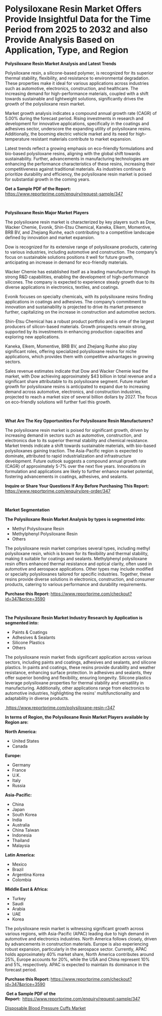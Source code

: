 <p><h1>Polysiloxane Resin Market Offers Provide Insightful Data for the Time Period from 2025 to 2032 and also Provide Analysis Based on Application, Type, and Region</h1></p><p><strong>Polysiloxane Resin Market Analysis and Latest Trends</strong></p>
<p><p>Polysiloxane resin, a silicone-based polymer, is recognized for its superior thermal stability, flexibility, and resistance to environmental degradation. These properties make it ideal for various applications across industries such as automotive, electronics, construction, and healthcare. The increasing demand for high-performance materials, coupled with a shift towards sustainable and lightweight solutions, significantly drives the growth of the polysiloxane resin market.</p><p>Market growth analysis indicates a compound annual growth rate (CAGR) of 5.00% during the forecast period. Rising investments in research and development for innovative applications, specifically in the coatings and adhesives sector, underscore the expanding utility of polysiloxane resins. Additionally, the booming electric vehicle market and its need for high-temperature resistant materials contribute to market expansion.</p><p>Latest trends reflect a growing emphasis on eco-friendly formulations and bio-based polysiloxane resins, aligning with the global shift towards sustainability. Further, advancements in manufacturing technologies are enhancing the performance characteristics of these resins, increasing their competitiveness against traditional materials. As industries continue to prioritize durability and efficiency, the polysiloxane resin market is poised for substantial growth in the coming years.</p></p>
<p><strong>Get a Sample PDF of the Report:&nbsp;</strong> <a href="https://www.reportprime.com/enquiry/request-sample/347?utm_campaign=3110&utm_medium=2&utm_source=Github&utm_content=ia&utm_term=18032025&utm_id=polysiloxane-resin">https://www.reportprime.com/enquiry/request-sample/347</a></p>
<p>&nbsp;</p>
<p><strong>Polysiloxane Resin Major Market Players</strong></p>
<p><p>The polysiloxane resin market is characterized by key players such as Dow, Wacker Chemie, Evonik, Shin-Etsu Chemical, Kaneka, Elkem, Momentive, BRB BV, and Zhejiang Runhe, each contributing to a competitive landscape defined by innovation and market expansion. </p><p>Dow is recognized for its extensive range of polysiloxane products, catering to various industries, including automotive and construction. The company’s focus on sustainable solutions positions it well for future growth, anticipating an increase in demand for eco-friendly materials.</p><p>Wacker Chemie has established itself as a leading manufacturer through its strong R&D capabilities, enabling the development of high-performance silicones. The company is expected to experience steady growth due to its diverse applications in electronics, textiles, and coatings.</p><p>Evonik focuses on specialty chemicals, with its polysiloxane resins finding applications in coatings and adhesives. The company’s commitment to innovation and sustainability is projected to drive its market presence further, capitalizing on the increase in construction and automotive sectors.</p><p>Shin-Etsu Chemical has a robust product portfolio and is one of the largest producers of silicon-based materials. Growth prospects remain strong, supported by its investments in enhancing production capacities and exploring new applications.</p><p>Kaneka, Elkem, Momentive, BRB BV, and Zhejiang Runhe also play significant roles, offering specialized polysiloxane resins for niche applications, which provides them with competitive advantages in growing sectors.</p><p>Sales revenue estimates indicate that Dow and Wacker Chemie lead the market, with Dow achieving approximately $43 billion in total revenue and a significant share attributable to its polysiloxane segment. Future market growth for polysiloxane resins is anticipated to expand due to increasing demand across automotive, electronics, and construction industries, projected to reach a market size of several billion dollars by 2027. The focus on eco-friendly solutions will further fuel this growth.</p></p>
<p>&nbsp;</p>
<p><strong>What Are The Key Opportunities For Polysiloxane Resin Manufacturers?</strong></p>
<p><p>The polysiloxane resin market is poised for significant growth, driven by increasing demand in sectors such as automotive, construction, and electronics due to its superior thermal stability and chemical resistance. Market trends indicate a shift towards sustainable materials, with bio-based polysiloxanes gaining traction. The Asia-Pacific region is expected to dominate, attributed to rapid industrialization and infrastructure development. Future outlook suggests a compound annual growth rate (CAGR) of approximately 5-7% over the next five years. Innovations in formulation and applications are likely to further enhance market potential, fostering advancements in coatings, adhesives, and sealants.</p></p>
<p><strong>Inquire or Share Your Questions If Any Before Purchasing This Report:</strong> <a href="https://www.reportprime.com/enquiry/pre-order/347?utm_campaign=3110&utm_medium=2&utm_source=Github&utm_content=ia&utm_term=18032025&utm_id=polysiloxane-resin">https://www.reportprime.com/enquiry/pre-order/347</a></p>
<p>&nbsp;</p>
<p><strong>Market Segmentation</strong></p>
<p><strong>The Polysiloxane Resin Market Analysis by types is segmented into:</strong></p>
<p><ul><li>Methyl Polysiloxane Resin</li><li>Methylphenyl Polysiloxane Resin</li><li>Others</li></ul></p>
<p><p>The polysiloxane resin market comprises several types, including methyl polysiloxane resin, which is known for its flexibility and thermal stability, making it suitable for coatings and sealants. Methylphenyl polysiloxane resin offers enhanced thermal resistance and optical clarity, often used in automotive and aerospace applications. Other types may include modified or specialty polysiloxanes tailored for specific industries. Together, these resins provide diverse solutions in electronics, construction, and consumer products, catering to various performance and durability requirements.</p></p>
<p><strong>Purchase this Report:&nbsp;</strong><a href="https://www.reportprime.com/checkout?id=347&price=3590&utm_campaign=3110&utm_medium=2&utm_source=Github&utm_content=ia&utm_term=18032025&utm_id=polysiloxane-resin">https://www.reportprime.com/checkout?id=347&price=3590</a></p>
<p>&nbsp;</p>
<p><strong>The Polysiloxane Resin Market Industry Research by Application is segmented into:</strong></p>
<p><ul><li>Paints & Coatings</li><li>Adhesives & Sealants</li><li>Silicone Plastics</li><li>Others</li></ul></p>
<p><p>The polysiloxane resin market finds significant application across various sectors, including paints and coatings, adhesives and sealants, and silicone plastics. In paints and coatings, these resins provide durability and weather resistance, enhancing surface protection. In adhesives and sealants, they offer superior bonding and flexibility, ensuring longevity. Silicone plastics leverage polysiloxane properties for thermal stability and versatility in manufacturing. Additionally, other applications range from electronics to automotive industries, highlighting the resins' multifunctionality and adaptability in diverse products.</p></p>
<p><a href="https://www.reportprime.com/polysiloxane-resin-r347?utm_campaign=3110&utm_medium=2&utm_source=Github&utm_content=ia&utm_term=18032025&utm_id=polysiloxane-resin">&nbsp;https://www.reportprime.com/polysiloxane-resin-r347</a></p>
<p><strong>In terms of Region, the Polysiloxane Resin Market Players available by Region are:</strong></p>
<p>
    <p> <strong> North America: </strong>
        <ul>
            <li>United States</li>
            <li>Canada</li>
        </ul>
        </p> 
    <p> <strong> Europe: </strong>
        <ul>
            <li>Germany</li>
            <li>France</li>
            <li>U.K.</li>
            <li>Italy</li>
            <li>Russia</li>
        </ul>
        </p> 
    <p> <strong> Asia-Pacific: </strong>
        <ul>
            <li>China</li>
            <li>Japan</li>
            <li>South Korea</li>
            <li>India</li>
            <li>Australia</li>
            <li>China Taiwan</li>
            <li>Indonesia</li>
            <li>Thailand</li>
            <li>Malaysia</li>
        </ul>
        </p> 
    <p> <strong> Latin America: </strong>
        <ul>
            <li>Mexico</li>
            <li>Brazil</li>
            <li>Argentina Korea</li>
            <li>Colombia</li>
        </ul>
        </p> 
    <p> <strong> Middle East & Africa: </strong>
        <ul>
            <li>Turkey</li>
            <li>Saudi</li>
            <li>Arabia</li>
            <li>UAE</li>
            <li>Korea</li>
        </ul>
    </p>
    </p>
<p><p>The polysiloxane resin market is witnessing significant growth across various regions, with Asia-Pacific (APAC) leading due to high demand in automotive and electronics industries. North America follows closely, driven by advancements in construction materials. Europe is also experiencing robust expansion, particularly in the aerospace sector. Currently, APAC holds approximately 40% market share, North America contributes around 25%, Europe accounts for 20%, while the USA and China represent 10% and 5%, respectively. APAC is expected to maintain its dominance in the forecast period.</p></p>
<p><strong>Purchase this Report: </strong><a href="https://www.reportprime.com/checkout?id=347&price=3590&utm_campaign=3110&utm_medium=2&utm_source=Github&utm_content=ia&utm_term=18032025&utm_id=polysiloxane-resin">https://www.reportprime.com/checkout?id=347&price=3590</a></p>
<p>&nbsp;<strong>Get a Sample PDF of the Report:&nbsp;&nbsp;</strong><a href="https://www.reportprime.com/enquiry/request-sample/347?utm_campaign=3110&utm_medium=2&utm_source=Github&utm_content=ia&utm_term=18032025&utm_id=polysiloxane-resin">https://www.reportprime.com/enquiry/request-sample/347</a></p>
<p><strong></strong></p>
<p><p><a href="https://github.com/rianttegang/Market-Research-Report-List-1/blob/main/disposable-blood-pressure-cuffs-market.md?utm_campaign=3110&utm_medium=2&utm_source=Github&utm_content=ia&utm_term=18032025&utm_id=polysiloxane-resin">Disposable Blood Pressure Cuffs Market</a></p></p>